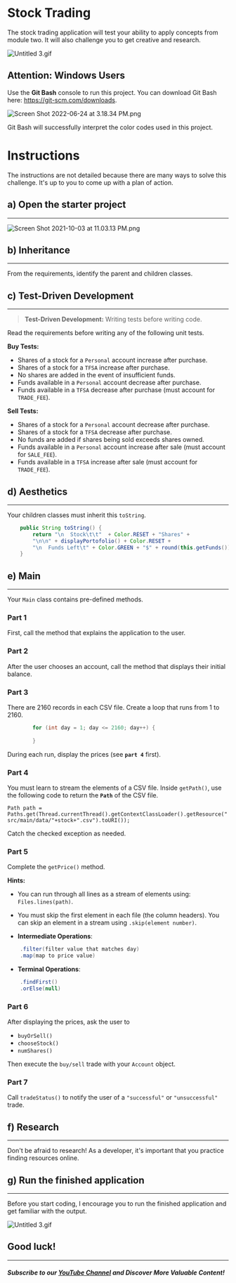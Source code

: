 # Stock Trading

The stock trading application will test your ability to apply concepts from module two. It will also challenge you to get creative and research.

![Untitled 3.gif](https://firebasestorage.googleapis.com/v0/b/learnthepart-75aed.appspot.com/o/images%2Fa498a8da-62db-4a63-b74f-9fe0e8c341a9?alt=media&token=cef5c26c-c99e-4dba-a3a2-c4c86a2c5a7f)

## Attention: Windows Users

Use the **Git Bash** console to run this project. You can download Git Bash here: https://git-scm.com/downloads.

![Screen Shot 2022-06-24 at 3.18.34 PM.png](https://firebasestorage.googleapis.com/v0/b/learnthepart-75aed.appspot.com/o/images%2F0a36c0f8-247b-4a55-9ace-e4619043777d?alt=media&token=abbba2ef-6448-4cb5-b1f5-b00ae1bc63a4)

Git Bash will successfully interpret the color codes used in this project.

**Instructions**
================

The instructions are not detailed because there are many ways to solve this challenge. It's up to you to come up with a plan of action.

## **a) Open the starter project**
-----------------------------------

![Screen Shot 2021-10-03 at 11.03.13 PM.png](https://firebasestorage.googleapis.com/v0/b/learnthepart-75aed.appspot.com/o/images%2F4cd1caf9-6721-42c5-9bcb-f272f8604b27?alt=media&token=d88e7493-825a-4316-84dd-ae9d241bfbb4)
## **b) Inheritance**
-----------------------------------

From the requirements, identify the parent and children classes. 


## c) Test-Driven Development
----- 

> **Test-Driven Development:** Writing tests before writing code. 

Read the requirements before writing any of the following unit tests.

**Buy Tests:**

- Shares of a stock for a `Personal` account increase after purchase.
- Shares of a stock for a `TFSA` increase after purchase.
- No shares are added in the event of insufficient funds.
- Funds available in a `Personal` account decrease after purchase.
- Funds available in a `TFSA` decrease after purchase (must account for `TRADE_FEE`).

**Sell Tests:**

- Shares of a stock for a `Personal` account decrease after purchase.
- Shares of a stock for a `TFSA` decrease after purchase.
- No funds are added if shares being sold exceeds shares owned.
- Funds available in a `Personal` account increase after sale (must account for `SALE_FEE`).
- Funds available in a `TFSA` increase after sale (must account for `TRADE_FEE`).

## d) Aesthetics
----- 

Your children classes must inherit this `toString`.


```java
    public String toString() {
        return "\n  Stock\t\t"  + Color.RESET + "Shares" +
        "\n\n" + displayPortofolio() + Color.RESET +
        "\n  Funds Left\t" + Color.GREEN + "$" + round(this.getFunds()) + Color.RESET;
    }
```

## **e) Main**
-----------------------
Your `Main` class contains pre-defined methods. 

### **Part 1** 
First, call the method that explains the application to the user.

### **Part 2** 
After the user chooses an account, call the method that displays their initial balance.

### **Part 3** 
There are 2160 records in each CSV file. Create a loop that runs from 1 to 2160.


```java
        for (int day = 1; day <= 2160; day++) {
         
        }
```

During each run, display the prices (see **`part 4`** first). 

### **Part 4** 
You must learn to stream the elements of a CSV file. Inside `getPath()`, use the following code to return the **`Path`** of the CSV file.

`Path path = Paths.get(Thread.currentThread().getContextClassLoader().getResource("src/main/data/"+stock+".csv").toURI());`

Catch the checked exception as needed.

### **Part 5** 
Complete the `getPrice()` method.

**Hints:**
- You can run through all lines as a stream of elements using: `Files.lines(path)`.

- You must skip the first element in each file (the column headers). You can skip an element in a stream using `.skip(element number)`.
- **Intermediate Operations**:
``` java
    .filter(filter value that matches day)
    .map(map to price value)
```
- **Terminal Operations**:
``` java
    .findFirst()
    .orElse(null)
```
### **Part 6** 
After displaying the prices, ask the user to
 - `buyOrSell()`
 - `chooseStock()`
 - `numShares()`

Then execute the `buy/sell` trade with your `Account` object.

### **Part 7** 
Call `tradeStatus()` to notify the user of a `"successful"` or `"unsuccessful"` trade.

## **f) Research**
----------------------- 
Don't be afraid to research! As a developer, it's important that you practice finding resources online. 

## **g) Run the finished application**
----------------------- 
Before you start coding, I encourage you to run the finished application and get familiar with the output. 

![Untitled 3.gif](https://firebasestorage.googleapis.com/v0/b/learnthepart-75aed.appspot.com/o/images%2Fa498a8da-62db-4a63-b74f-9fe0e8c341a9?alt=media&token=cef5c26c-c99e-4dba-a3a2-c4c86a2c5a7f)

## Good luck!
--------
##### Subscribe to our [YouTube Channel](https://www.youtube.com/@RayanSlim087?sub_confirmation=1) and Discover More Valuable Content!